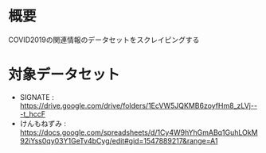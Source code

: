# 概要
COVID2019の関連情報のデータセットをスクレイピングする

# 対象データセット
- SIGNATE : https://drive.google.com/drive/folders/1EcVW5JQKMB6zoyfHm8_zLVj---t_hccF
- けんもねずみ : https://docs.google.com/spreadsheets/d/1Cy4W9hYhGmABq1GuhLOkM92iYss0qy03Y1GeTv4bCyg/edit#gid=1547889217&range=A1